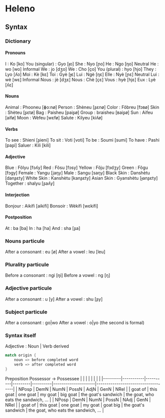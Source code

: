 # Heleno
## Syntax

### Dictionary
#### Pronouns

I : Ko [ko]
You (singular) : Gyo [ɟo]
She : Nyo [ɲo]
He : Ngo [ŋo]
Neutral He : wo [wo]
Informal We : jo [dʒo]
We : Cho [ço]
You (plural) : hyo [hjo]
They : Lyo [ʎo]
Moi : Kè [kɛ]
Toi : Gyè [ɟɛ]
Lui : Ngè [ŋɛ]
Elle : Nyè [ɲɛ]
Neutral Lui : wè [wɛ]
Informal Nous : jè [dʒɛ]
Nous : Chè [çɛ]
Vous : hyè [hjɛ]
Eux : Lyè [ʎɛ]



#### Nouns
Animal : Phooneu [ɸo:nø]
Person : Shèneu [ʂɛnø]
Color : Fôbreu [fɔʙø]
Skin : Shèteu [ʂɛtø]
Bag : Paisheu [paiʂø]
Group : braisheu [ʙaiʂø]
Sun  : Aifeu [aifø]
Moon : Wèfeu [wɛfø]
Salute : Kilyeu [kiʎø]

#### Verbs
To see : Shieni [ʂieni]
To sit : Voti [voti]
To be : Soumi [sumi] 
To have : Pashi [paʂi]
Saluer : Kili [kili]

#### Adjective
Blue : Fôlyu [fɔʎy] 
Red  : Fôsu [fɔsy]
Yellow : Fôju [fɔdʒy]
Green : Fôgu [fɔgy]
Female : Yangu [jaŋy] 
Male : Sangu  [saŋy]
Black Skin : Danshètu [danʂɛty]
White Skin : Kanshètu [kanʂɛty]
Asian Skin : Gyanshètu [ɟanʂɛty]
Together : shalyu [ʂaʎy]


#### Interjection
Bonjour : Aikifi [aikifi]
Bonsoir : Wèkifi [wɛkifi]

#### Postposition
At : ba [ba]
In : ha [ha]
And : sha [ʂa]

### Nouns particule 
After a consonant : eu [ø]
After a vowel : leu [leu]

### Plurality particule
Before a consonant : ngi [ŋi]
Before a vowel : ng [ŋ]

### Adjective particule 
After a consonant : u [y]
After a vowel : shu [ʂy]

### Subject particule
After a consonant :  go|wo
After a vowel : o|yo
(the second is formal)

### Syntax itself 
Adjective : Noun | Verb derived
```rust
match origin {
    noun => before completed word
    verb => after completed word
} 
```
Preposition
Possessor -> Possessee
|         |           |          |         |          |                     |                                    |
|---------|-----------|----------|---------|----------|---------------------|------------------------------------|
| NPosp   | DemN      | NumN     | PossN   | AdjN     | GenN                | NRel                               |
| goat of | this goat | one goat | my goat | big goat | the goat's sandwich | the goat, who eats the sandwich, … |
| NPosp   | DemN      | NumN     | PossN   | NAdj     | GenN                | NRel                               |
| goat of | this goat | one goat | my goat | goat big | the goat's sandwich | the goat, who eats the sandwich, … |
